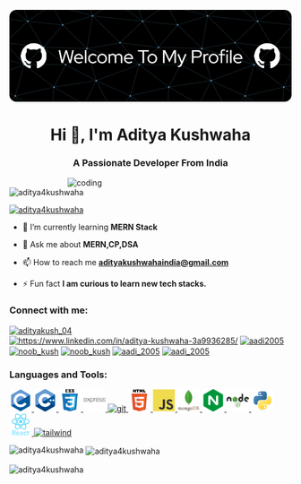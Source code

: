 ![logo](https://github.com/Aditya4kushwaha/Aditya4kushwaha/blob/main/Github%20Banner%20Image.png)
<h1 align="center">Hi 👋, I'm Aditya Kushwaha</h1>
<h3 align="center">A Passionate Developer From India</h3>
<img align = "right" alt = "coding" width = "400" src = "https://camo.githubusercontent.com/4d9f5ecceb711eec6e2018f38a5677dc657c9738d4a65ba3b928c41c0a45b439/68747470733a2f2f6d69726f2e6d656469756d2e636f6d2f6d61782f313336302f302a37513379765349765f7430696f4a2d5a2e676966">
<p align="left"> <img src="https://komarev.com/ghpvc/?username=aditya4kushwaha&label=Profile%20views&color=0e75b6&style=flat" alt="aditya4kushwaha" /> </p>

<p align="left"> <a href="https://github.com/ryo-ma/github-profile-trophy"><img src="https://github-profile-trophy.vercel.app/?username=aditya4kushwaha" alt="aditya4kushwaha" /></a> </p>

- 🌱 I’m currently learning **MERN Stack**

- 💬 Ask me about **MERN,CP,DSA**

- 📫 How to reach me **adityakushwahaindia@gmail.com**

- ⚡ Fun fact **I am curious to learn new tech stacks.**

<h3 align="left">Connect with me:</h3>
<p align="left">
<a href="https://twitter.com/adityakush_04" target="blank"><img align="center" src="https://raw.githubusercontent.com/rahuldkjain/github-profile-readme-generator/master/src/images/icons/Social/twitter.svg" alt="adityakush_04" height="30" width="40" /></a>
<a href="https://linkedin.com/in/https://www.linkedin.com/in/aditya-kushwaha-3a9936285/" target="blank"><img align="center" src="https://raw.githubusercontent.com/rahuldkjain/github-profile-readme-generator/master/src/images/icons/Social/linked-in-alt.svg" alt="https://www.linkedin.com/in/aditya-kushwaha-3a9936285/" height="30" width="40" /></a>
<a href="https://kaggle.com/aadi2005" target="blank"><img align="center" src="https://raw.githubusercontent.com/rahuldkjain/github-profile-readme-generator/master/src/images/icons/Social/kaggle.svg" alt="aadi2005" height="30" width="40" /></a>
<a href="https://www.codechef.com/users/noob_kush" target="blank"><img align="center" src="https://cdn.jsdelivr.net/npm/simple-icons@3.1.0/icons/codechef.svg" alt="noob_kush" height="30" width="40" /></a>
<a href="https://codeforces.com/profile/noob_kush" target="blank"><img align="center" src="https://raw.githubusercontent.com/rahuldkjain/github-profile-readme-generator/master/src/images/icons/Social/codeforces.svg" alt="noob_kush" height="30" width="40" /></a>
<a href="https://www.leetcode.com/aadi_2005" target="blank"><img align="center" src="https://raw.githubusercontent.com/rahuldkjain/github-profile-readme-generator/master/src/images/icons/Social/leet-code.svg" alt="aadi_2005" height="30" width="40" /></a>
<a href="https://auth.geeksforgeeks.org/user/aadi_2005" target="blank"><img align="center" src="https://raw.githubusercontent.com/rahuldkjain/github-profile-readme-generator/master/src/images/icons/Social/geeks-for-geeks.svg" alt="aadi_2005" height="30" width="40" /></a>
</p>

<h3 align="left">Languages and Tools:</h3>
<p align="left"> <a href="https://www.cprogramming.com/" target="_blank" rel="noreferrer"> <img src="https://raw.githubusercontent.com/devicons/devicon/master/icons/c/c-original.svg" alt="c" width="40" height="40"/> </a> <a href="https://www.w3schools.com/cpp/" target="_blank" rel="noreferrer"> <img src="https://raw.githubusercontent.com/devicons/devicon/master/icons/cplusplus/cplusplus-original.svg" alt="cplusplus" width="40" height="40"/> </a> <a href="https://www.w3schools.com/css/" target="_blank" rel="noreferrer"> <img src="https://raw.githubusercontent.com/devicons/devicon/master/icons/css3/css3-original-wordmark.svg" alt="css3" width="40" height="40"/> </a> <a href="https://expressjs.com" target="_blank" rel="noreferrer"> <img src="https://raw.githubusercontent.com/devicons/devicon/master/icons/express/express-original-wordmark.svg" alt="express" width="40" height="40"/> </a> <a href="https://git-scm.com/" target="_blank" rel="noreferrer"> <img src="https://www.vectorlogo.zone/logos/git-scm/git-scm-icon.svg" alt="git" width="40" height="40"/> </a> <a href="https://www.w3.org/html/" target="_blank" rel="noreferrer"> <img src="https://raw.githubusercontent.com/devicons/devicon/master/icons/html5/html5-original-wordmark.svg" alt="html5" width="40" height="40"/> </a> <a href="https://developer.mozilla.org/en-US/docs/Web/JavaScript" target="_blank" rel="noreferrer"> <img src="https://raw.githubusercontent.com/devicons/devicon/master/icons/javascript/javascript-original.svg" alt="javascript" width="40" height="40"/> </a> <a href="https://www.mongodb.com/" target="_blank" rel="noreferrer"> <img src="https://raw.githubusercontent.com/devicons/devicon/master/icons/mongodb/mongodb-original-wordmark.svg" alt="mongodb" width="40" height="40"/> </a> <a href="https://www.nginx.com" target="_blank" rel="noreferrer"> <img src="https://raw.githubusercontent.com/devicons/devicon/master/icons/nginx/nginx-original.svg" alt="nginx" width="40" height="40"/> </a> <a href="https://nodejs.org" target="_blank" rel="noreferrer"> <img src="https://raw.githubusercontent.com/devicons/devicon/master/icons/nodejs/nodejs-original-wordmark.svg" alt="nodejs" width="40" height="40"/> </a> <a href="https://www.python.org" target="_blank" rel="noreferrer"> <img src="https://raw.githubusercontent.com/devicons/devicon/master/icons/python/python-original.svg" alt="python" width="40" height="40"/> </a> <a href="https://reactjs.org/" target="_blank" rel="noreferrer"> <img src="https://raw.githubusercontent.com/devicons/devicon/master/icons/react/react-original-wordmark.svg" alt="react" width="40" height="40"/> </a> <a href="https://tailwindcss.com/" target="_blank" rel="noreferrer"> <img src="https://www.vectorlogo.zone/logos/tailwindcss/tailwindcss-icon.svg" alt="tailwind" width="40" height="40"/> </a> </p>

<p><img align="left" src="https://github-readme-stats.vercel.app/api/top-langs?username=aditya4kushwaha&show_icons=true&locale=en&layout=compact" alt="aditya4kushwaha" /></p>

<p>&nbsp;<img align="center" src="https://github-readme-stats.vercel.app/api?username=aditya4kushwaha&show_icons=true&locale=en" alt="aditya4kushwaha" /></p>

<p><img align="center" src="https://github-readme-streak-stats.herokuapp.com/?user=aditya4kushwaha&" alt="aditya4kushwaha" /></p>
